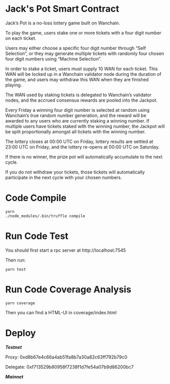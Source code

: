 # Jack's Pot Smart Contract

Jack’s Pot is a no-loss lottery game built on Wanchain.

To play the game, users stake one or more tickets with a four digit number on each ticket.

Users may either choose a specific four digit number through “Self Selection”, or they may generate multiple tickets with randomly four chosen four digit numbers using “Machine Selection”.

In order to stake a ticket, users must supply 10 WAN for each ticket. This WAN will be locked up in a Wanchain validator node during the duration of the game, and users may withdraw this WAN when they are finished playing.

The WAN used by staking tickets is delegated to Wanchain’s validator nodes, and the accrued consensus rewards are pooled into the Jackpot.

Every Friday a winning four digit number is selected at random using Wanchain’s true random number generation, and the reward will be awarded to any users who are currently staking a winning number. If multiple users have tickets staked with the winning number, the Jackpot will be split proportionally amongst all tickets with the winning number.

The lottery closes at 00:00 UTC on Friday, lottery results are settled at 23:00 UTC on Friday, and the lottery re-opens at 00:00 UTC on Saturday.

If there is no winner, the prize pot will automatically accumulate to the next cycle.

If you do not withdraw your tickets, those tickets will automatically participate in the next cycle with your chosen numbers.

# Code Compile

```
yarn
./node_modules/.bin/truffle compile
```

# Run Code Test

You should first start a rpc server at http://localhost:7545

Then run:

```
yarn test
```

# Run Code Coverage Analysis

```
yarn coverage
```

Then you can find a HTML-UI in coverage/index.html 

# Deploy

***Testnet*** 

Proxy: 0xd8b67e4c66a4ab51fa8b7a30a82c63ff792b79c0

Delegate: 0xf713529b80958f7238f1d7fe54a07b9d86200bc7

***Mainnet*** 







